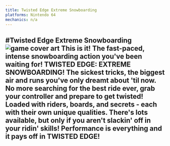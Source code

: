 ```yaml
---
title: Twisted Edge Extreme Snowboarding
platforms: Nintendo 64
mechanics: n/a
---
```

#Twisted Edge Extreme Snowboarding
![game cover art](//images.igdb.com/igdb/image/upload/t_thumb/oj5mevb2laefgkvxohlx.jpg "Logo Title Text 1")
This is it! The fast-paced, intense snowboarding action you've been waiting for! TWISTED EDGE: EXTREME SNOWBOARDING! The sickest tricks, the biggest air and runs you've only dreamt about 'til now. No more searching for the best ride ever, grab your controller and prepare to get twisted! Loaded with riders, boards, and secrets - each with their own unique qualities. There's lots available, but only if you aren't slackin' off in your ridin' skills! Performance is everything and it pays off in TWISTED EDGE!
-
